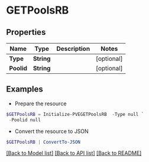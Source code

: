 # GETPoolsRB
## Properties

Name | Type | Description | Notes
------------ | ------------- | ------------- | -------------
**Type** | **String** |  | [optional] 
**Poolid** | **String** |  | [optional] 

## Examples

- Prepare the resource
```powershell
$GETPoolsRB = Initialize-PVEGETPoolsRB  -Type null `
 -Poolid null
```

- Convert the resource to JSON
```powershell
$GETPoolsRB | ConvertTo-JSON
```

[[Back to Model list]](../README.md#documentation-for-models) [[Back to API list]](../README.md#documentation-for-api-endpoints) [[Back to README]](../README.md)

